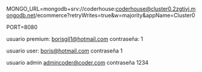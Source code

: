 MONGO_URL=mongodb+srv://coderhouse:coderhouse@cluster0.2zgtivj.mongodb.net/ecommerce?retryWrites=true&w=majority&appName=Cluster0

PORT=8080

usuario premium: borisgil1@hotmail.com
contraseña: 1

usuario user: boris@hotmail.com
contraseña 1

usuario admin admincoder@coder.com
contraseña 1234
